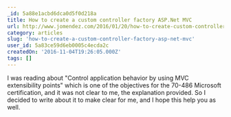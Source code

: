 ```yaml
---
_id: 5a88e1acbd6dca0d5f0d218a
title: How to create a custom controller factory ASP.Net MVC
url: http://www.jomendez.com/2016/01/20/how-to-create-custom-controller-factory-asp-net/
category: articles
slug: 'how-to-create-a-custom-controller-factory-asp-net-mvc'
user_id: 5a83ce59d6eb0005c4ecda2c
createdOn: '2016-11-04T19:26:05.000Z'
tags: []
---
```


I was reading about "Control application behavior by using MVC extensibility points" which is one of the objectives for the 70-486 Microsoft certification, and it was not clear to me, the explanation provided. So I decided to write about it to make clear for me, and I hope this help you as well.
